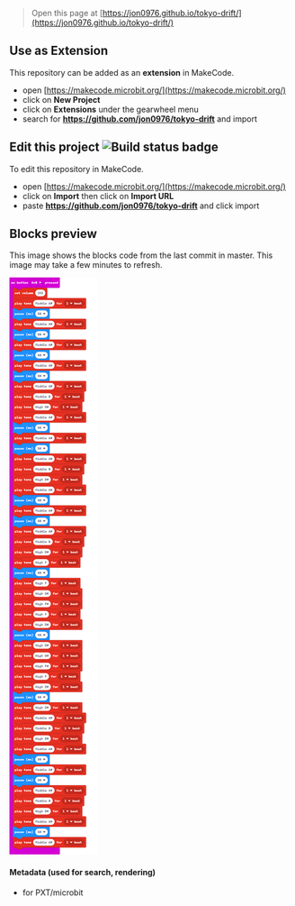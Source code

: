 
> Open this page at [https://jon0976.github.io/tokyo-drift/](https://jon0976.github.io/tokyo-drift/)

## Use as Extension

This repository can be added as an **extension** in MakeCode.

* open [https://makecode.microbit.org/](https://makecode.microbit.org/)
* click on **New Project**
* click on **Extensions** under the gearwheel menu
* search for **https://github.com/jon0976/tokyo-drift** and import

## Edit this project ![Build status badge](https://github.com/jon0976/tokyo-drift/workflows/MakeCode/badge.svg)

To edit this repository in MakeCode.

* open [https://makecode.microbit.org/](https://makecode.microbit.org/)
* click on **Import** then click on **Import URL**
* paste **https://github.com/jon0976/tokyo-drift** and click import

## Blocks preview

This image shows the blocks code from the last commit in master.
This image may take a few minutes to refresh.

![A rendered view of the blocks](https://github.com/jon0976/tokyo-drift/raw/master/.github/makecode/blocks.png)

#### Metadata (used for search, rendering)

* for PXT/microbit
<script src="https://makecode.com/gh-pages-embed.js"></script><script>makeCodeRender("{{ site.makecode.home_url }}", "{{ site.github.owner_name }}/{{ site.github.repository_name }}");</script>
